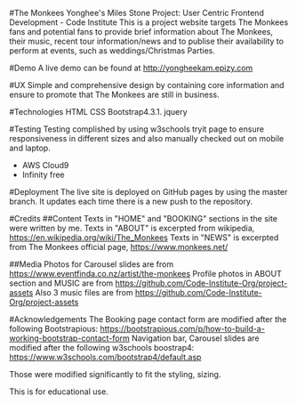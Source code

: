 #The Monkees
Yonghee's Miles Stone Project: User Centric Frontend Development - Code Institute
This is a project website targets The Monkees fans and potential fans to provide brief information about The Monkees, their music, recent tour information/news and to publise their availability to perform at events, such as weddings/Christmas Parties. 

#Demo
A live demo can be found at http://yongheekam.epizy.com

#UX
Simple and comprehensive design by containing core information and ensure to promote that The Monkees are still in business.


#Technologies
HTML
CSS
Bootstrap4.3.1.
jquery


#Testing
Testing complished by using w3schools tryit page to ensure responsiveness in different sizes and also manually checked out on mobile and laptop. 
- AWS Cloud9 
- Infinity free

#Deployment
The live site is deployed on GitHub pages by using the master branch. It updates each time there is a new push to the repository.

#Credits
##Content
Texts in "HOME" and "BOOKING" sections in the site were written by me. 
Texts in "ABOUT" is excerpted from wikipedia, https://en.wikipedia.org/wiki/The_Monkees
Texts in "NEWS" is excerpted from The Monkees official page, https://www.monkees.net/

##Media
Photos for Carousel slides are from https://www.eventfinda.co.nz/artist/the-monkees
Profile photos in ABOUT section and MUSIC are from https://github.com/Code-Institute-Org/project-assets
Also 3 music files are from https://github.com/Code-Institute-Org/project-assets

#Acknowledgements
The Booking page contact form are modified after the following Bootstrapious:
https://bootstrapious.com/p/how-to-build-a-working-bootstrap-contact-form
Navigation bar, Carousel slides are modified after the following w3schools boostrap4:
https://www.w3schools.com/bootstrap4/default.asp

Those were modified significantly to fit the styling, sizing.

This is for educational use.
